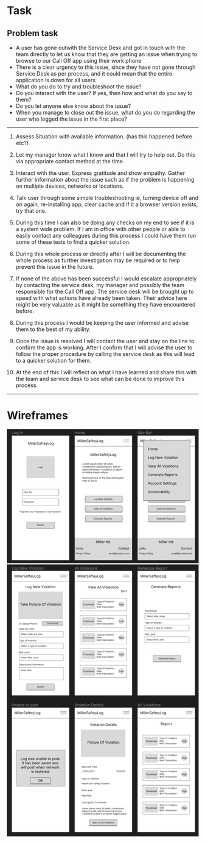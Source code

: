 # Task

## Problem task
* A user has gone outwith the Service Desk and got in touch with the team directly to let us know  that they are getting an issue when trying to browse to our Call Off app using their work phone
* There is a clear urgency to this issue, since they have not gone through Service Desk as per process, and it could mean that the entire application is down for all users
* What do you do to try and troubleshoot the issue?
* Do you interact with the user? If yes, then how and what do you say to them? 
* Do you let anyone else know about the issue?
* When you manage to close out the issue, what do you do regarding the user who logged the issue in the first place?
***

1. Assess Situation with available information. (has this happened before etc?)

2. Let my manager know what I know and that I will try to help out. Do this via appropriate contact method at the time.

3. Interact with the user. Express gratitude and show empathy. Gather further information about the issue such as if the problem is happening on multiple devices, networks or locations.

4. Talk user through some simple troubleshooting ie, turning device off and on again, re-installing app, clear cache and if it a browser version exists, try that one.
5. During this time I can also be doing any checks on my end to see if it is a system wide problem. If I am in office with other people or able to easily contact any colleagues during this process I could have them run some of these tests to find a quicker solution.

6. During this whole process or directly after I will be documenting the whole process as further investigation may be required or to help prevent this issue in the future.

7. If none of the above has been successful I would escalate appropriately by contacting the service desk, my manager and possibly the team responsible for the Call Off app. The service desk will be brought up to speed with what actions have already been taken. Their advice here might be very valuable as it might be something they have encountered before.

8. During this process I would be keeping the user informed and advise them to the best of my ability.

9. Once the issue is resolved I will contact the user and stay on the line to confirm the app is working. After I confirm that I will advise the user to follow the proper procedure by calling the service desk as this will lead to a quicker solution for them.

10. At the end of this I will reflect on what I have learned and share this with the team and service desk to see what can be done to improve this process.
***
# Wireframes

![first](first.png?raw=true )
![second](second.png?raw=true )
